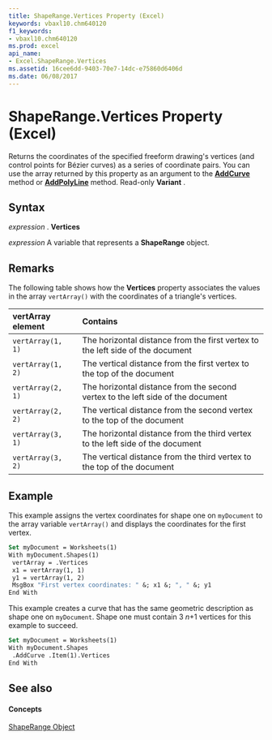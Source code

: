 ```yaml
---
title: ShapeRange.Vertices Property (Excel)
keywords: vbaxl10.chm640120
f1_keywords:
- vbaxl10.chm640120
ms.prod: excel
api_name:
- Excel.ShapeRange.Vertices
ms.assetid: 16cee6dd-9403-70e7-14dc-e75860d6406d
ms.date: 06/08/2017
---
```



# ShapeRange.Vertices Property (Excel)

Returns the coordinates of the specified freeform drawing's vertices (and control points for Bézier curves) as a series of coordinate pairs. You can use the array returned by this property as an argument to the **[AddCurve](shapes-addcurve-method-excel.md)** method or **[AddPolyLine](shapes-addpolyline-method-excel.md)** method. Read-only **Variant** .


## Syntax

 _expression_ . **Vertices**

 _expression_ A variable that represents a **ShapeRange** object.


## Remarks

The following table shows how the **Vertices** property associates the values in the array `vertArray()` with the coordinates of a triangle's vertices.



|**vertArray element**|**Contains**|
|:-----|:-----|
| `vertArray(1, 1)`|The horizontal distance from the first vertex to the left side of the document|
| `vertArray(1, 2)`|The vertical distance from the first vertex to the top of the document|
| `vertArray(2, 1)`|The horizontal distance from the second vertex to the left side of the document|
| `vertArray(2, 2)`|The vertical distance from the second vertex to the top of the document|
| `vertArray(3, 1)`|The horizontal distance from the third vertex to the left side of the document|
| `vertArray(3, 2)`|The vertical distance from the third vertex to the top of the document|

## Example

This example assigns the vertex coordinates for shape one on  `myDocument` to the array variable `vertArray()` and displays the coordinates for the first vertex.


```vb
Set myDocument = Worksheets(1) 
With myDocument.Shapes(1) 
 vertArray = .Vertices 
 x1 = vertArray(1, 1) 
 y1 = vertArray(1, 2) 
 MsgBox "First vertex coordinates: " &; x1 &; ", " &; y1 
End With
```

This example creates a curve that has the same geometric description as shape one on  `myDocument`. Shape one must contain 3 _n_+1 vertices for this example to succeed.




```vb
Set myDocument = Worksheets(1) 
With myDocument.Shapes 
 .AddCurve .Item(1).Vertices 
End With
```


## See also


#### Concepts


[ShapeRange Object](shaperange-object-excel.md)

